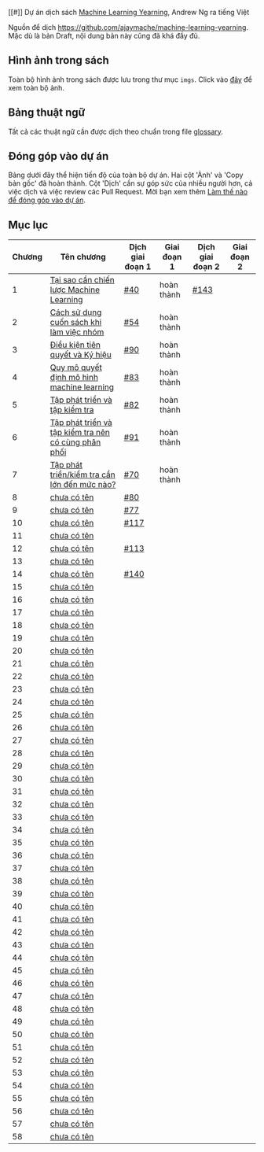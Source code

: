 [[#]] Dự án dịch sách [Machine Learning Yearning](https://www.deeplearning.ai/machine-learning-yearning/), Andrew Ng ra tiếng Việt

Nguồn để dịch https://github.com/ajaymache/machine-learning-yearning. Mặc dù là bản Draft, nội dung bản này cũng đã khá đầy đủ.

## Hình ảnh trong sách
Toàn bộ hình ảnh trong sách được lưu trong thư mục `imgs`. Click vào [đây](imgs/README.md) để xem toàn bộ ảnh.

## Bảng thuật ngữ
Tất cả các thuật ngữ cần được dịch theo chuẩn trong file [glossary](glossary.md).

## Đóng góp vào dự án

Bảng dưới đây thể hiện tiến độ của toàn bộ dự án. Hai cột 'Ảnh' và 'Copy bản gốc' đã hoàn thành. Cột 'Dịch' cần sự góp sức của nhiều người hơn, cả việc dịch và việc review các Pull Request. Mời bạn xem thêm [Làm thế nào để đóng góp vào dự án](contribution.md).

## Mục lục

| Chương | Tên chương                                                               | Dịch giai đoạn 1              | Giai đoạn 1 | Dịch giai đoạn 2              | Giai đoạn 2 |
|--------|--------------------------------------------------------------------------|-------------------------------|-------------|-------------------------------|-------------|
| 1      | [Tại sao cần chiến lược Machine Learning](chapters/ch01.md)              | [#40](http://bit.ly/2qt2j5I)  | hoàn thành  | [#143](http://bit.ly/2paL9t5) |             |
| 2      | [Cách sử dụng cuốn sách khi làm việc nhóm](chapters/ch02.md)             | [#54](http://bit.ly/2P3wMRW)  | hoàn thành  |                               |             |
| 3      | [Điều kiện tiên quyết và Ký hiệu](chapters/ch03.md)                      | [#90](http://bit.ly/2pG1Yfi)  | hoàn thành  |                               |             |
| 4      | [Quy mô quyết định mô hình machine learning](chapters/ch04.md)           | [#83](http://bit.ly/2Bqursa)  | hoàn thành  |                               |             |
| 5      | [Tập phát triển và tập kiểm tra](chapters/ch05.md)                       | [#82](http://bit.ly/2Mt4jmV)  | hoàn thành  |                               |             |
| 6      | [Tập phát triển và tập kiểm tra nên có cùng phân phối](chapters/ch06.md) | [#91](http://bit.ly/2MxIAKE)  | hoàn thành  |                               |             |
| 7      | [Tập phát triển/kiểm tra cần lớn đến mức nào?](chapters/ch07.md)         | [#70](http://bit.ly/35Jetrj)  | hoàn thành  |                               |             |
| 8      | [chưa có tên](chapters/ch08.md)                                          | [#80](http://bit.ly/2pGMCqX)  |             |                               |             |
| 9      | [chưa có tên](chapters/ch09.md)                                          | [#77](http://bit.ly/2VVgJXM)  |             |                               |             |
| 10     | [chưa có tên](chapters/ch10.md)                                          | [#117](http://bit.ly/2WdLYxp) |             |                               |             |
| 11     | [chưa có tên](chapters/ch11.md)                                          |                               |             |                               |             |
| 12     | [chưa có tên](chapters/ch12.md)                                          | [#113](http://bit.ly/2Pe9d9a) |             |                               |             |
| 13     | [chưa có tên](chapters/ch13.md)                                          |                               |             |                               |             |
| 14     | [chưa có tên](chapters/ch14.md)                                          | [#140](http://bit.ly/2W6QbDa) |             |                               |             |
| 15     | [chưa có tên](chapters/ch15.md)                                          |                               |             |                               |             |
| 16     | [chưa có tên](chapters/ch16.md)                                          |                               |             |                               |             |
| 17     | [chưa có tên](chapters/ch17.md)                                          |                               |             |                               |             |
| 18     | [chưa có tên](chapters/ch18.md)                                          |                               |             |                               |             |
| 19     | [chưa có tên](chapters/ch19.md)                                          |                               |             |                               |             |
| 20     | [chưa có tên](chapters/ch20.md)                                          |                               |             |                               |             |
| 21     | [chưa có tên](chapters/ch21.md)                                          |                               |             |                               |             |
| 22     | [chưa có tên](chapters/ch22.md)                                          |                               |             |                               |             |
| 23     | [chưa có tên](chapters/ch23.md)                                          |                               |             |                               |             |
| 24     | [chưa có tên](chapters/ch24.md)                                          |                               |             |                               |             |
| 25     | [chưa có tên](chapters/ch25.md)                                          |                               |             |                               |             |
| 26     | [chưa có tên](chapters/ch26.md)                                          |                               |             |                               |             |
| 27     | [chưa có tên](chapters/ch27.md)                                          |                               |             |                               |             |
| 28     | [chưa có tên](chapters/ch28.md)                                          |                               |             |                               |             |
| 29     | [chưa có tên](chapters/ch29.md)                                          |                               |             |                               |             |
| 30     | [chưa có tên](chapters/ch30.md)                                          |                               |             |                               |             |
| 31     | [chưa có tên](chapters/ch31.md)                                          |                               |             |                               |             |
| 32     | [chưa có tên](chapters/ch32.md)                                          |                               |             |                               |             |
| 33     | [chưa có tên](chapters/ch33.md)                                          |                               |             |                               |             |
| 34     | [chưa có tên](chapters/ch34.md)                                          |                               |             |                               |             |
| 35     | [chưa có tên](chapters/ch35.md)                                          |                               |             |                               |             |
| 36     | [chưa có tên](chapters/ch36.md)                                          |                               |             |                               |             |
| 37     | [chưa có tên](chapters/ch37.md)                                          |                               |             |                               |             |
| 38     | [chưa có tên](chapters/ch38.md)                                          |                               |             |                               |             |
| 39     | [chưa có tên](chapters/ch39.md)                                          |                               |             |                               |             |
| 40     | [chưa có tên](chapters/ch40.md)                                          |                               |             |                               |             |
| 41     | [chưa có tên](chapters/ch41.md)                                          |                               |             |                               |             |
| 42     | [chưa có tên](chapters/ch42.md)                                          |                               |             |                               |             |
| 43     | [chưa có tên](chapters/ch43.md)                                          |                               |             |                               |             |
| 44     | [chưa có tên](chapters/ch44.md)                                          |                               |             |                               |             |
| 45     | [chưa có tên](chapters/ch45.md)                                          |                               |             |                               |             |
| 46     | [chưa có tên](chapters/ch46.md)                                          |                               |             |                               |             |
| 47     | [chưa có tên](chapters/ch47.md)                                          |                               |             |                               |             |
| 48     | [chưa có tên](chapters/ch48.md)                                          |                               |             |                               |             |
| 49     | [chưa có tên](chapters/ch49.md)                                          |                               |             |                               |             |
| 50     | [chưa có tên](chapters/ch50.md)                                          |                               |             |                               |             |
| 51     | [chưa có tên](chapters/ch51.md)                                          |                               |             |                               |             |
| 52     | [chưa có tên](chapters/ch52.md)                                          |                               |             |                               |             |
| 53     | [chưa có tên](chapters/ch53.md)                                          |                               |             |                               |             |
| 54     | [chưa có tên](chapters/ch54.md)                                          |                               |             |                               |             |
| 55     | [chưa có tên](chapters/ch55.md)                                          |                               |             |                               |             |
| 56     | [chưa có tên](chapters/ch56.md)                                          |                               |             |                               |             |
| 57     | [chưa có tên](chapters/ch57.md)                                          |                               |             |                               |             |
| 58     | [chưa có tên](chapters/ch58.md)                                          |                               |             |                               |             |
